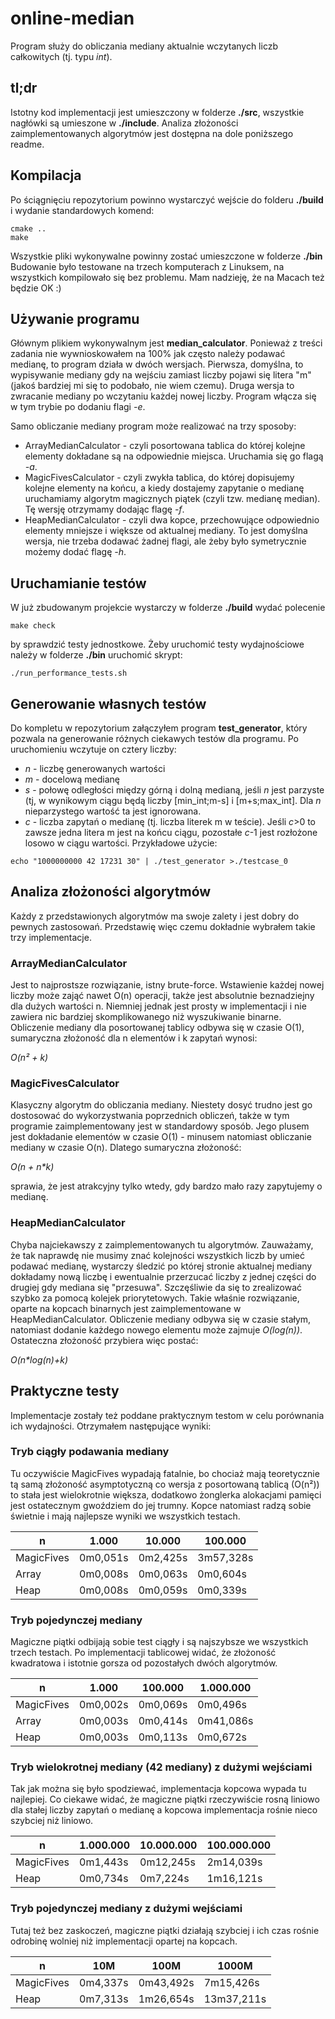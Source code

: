 # online-median
Program służy do obliczania mediany aktualnie wczytanych liczb całkowitych (tj. typu *int*).

## tl;dr
Istotny kod implementacji jest umieszczony w folderze **./src**, wszystkie nagłówki są umieszone w **./include**.
Analiza złożoności zaimplementowanych algorytmów jest dostępna na dole poniższego readme.

## Kompilacja
Po ściągnięciu repozytorium powinno wystarczyć wejście do folderu **./build** i wydanie standardowych komend:
```
cmake ..
make
```

Wszystkie pliki wykonywalne powinny zostać umieszczone w folderze **./bin**
Budowanie było testowane na trzech komputerach z Linuksem, na wszystkich kompilowało się bez problemu. Mam nadzieję, że na Macach też będzie OK :)

## Używanie programu
Głównym plikiem wykonywalnym jest **median_calculator**. Ponieważ z treści zadania nie wywnioskowałem na 100% jak często należy podawać medianę, to program działa w dwóch wersjach. Pierwsza, domyślna, to wypisywanie mediany gdy na wejściu zamiast liczby pojawi się litera "m" (jakoś bardziej mi się to podobało, nie wiem czemu).
Druga wersja to zwracanie mediany po wczytaniu każdej nowej liczby. Program włącza się w tym trybie po dodaniu flagi *-e*.

Samo obliczanie mediany program może realizować na trzy sposoby:
- ArrayMedianCalculator - czyli posortowana tablica do której kolejne elementy dokładane są na odpowiednie miejsca. Uruchamia się go flagą *-a*.
- MagicFivesCalculator - czyli zwykła tablica, do której dopisujemy kolejne elementy na końcu, a kiedy dostajemy zapytanie o medianę uruchamiamy algorytm magicznych piątek (czyli tzw. medianę median). Tę wersję otrzymamy dodając flagę *-f*.
- HeapMedianCalculator - czyli dwa kopce, przechowujące odpowiednio elementy mniejsze i większe od aktualnej mediany. To jest domyślna wersja, nie trzeba dodawać żadnej flagi, ale żeby było symetrycznie możemy dodać flagę *-h*.

## Uruchamianie testów
W już zbudowanym projekcie wystarczy w folderze **./build** wydać polecenie
```
make check
```
by sprawdzić testy jednostkowe. Żeby uruchomić testy wydajnościowe należy w folderze **./bin** uruchomić skrypt:
```
./run_performance_tests.sh
```

## Generowanie własnych testów
Do kompletu w repozytorium załączyłem program **test_generator**, który pozwala na generowanie różnych ciekawych testów dla programu. Po uruchomieniu wczytuje on cztery liczby:
- *n* - liczbę generowanych wartości
- *m* - docelową medianę
- *s* - połowę odległości między górną i dolną medianą, jeśli *n* jest parzyste (tj, w wynikowym ciągu będą liczby [min_int;m-s] i [m+s;max_int]. Dla *n* nieparzystego wartość ta jest ignorowana.
- *c* - liczba zapytań o medianę (tj. liczba literek m w teście). Jeśli *c*>0 to zawsze jedna litera m jest na końcu ciągu, pozostałe *c*-1 jest rozłożone losowo w ciągu wartości.
Przykładowe użycie:
```
echo "1000000000 42 17231 30" | ./test_generator >./testcase_0
```

## Analiza złożoności algorytmów
Każdy z przedstawionych algorytmów ma swoje zalety i jest dobry do pewnych zastosowań. Przedstawię więc czemu dokładnie wybrałem takie trzy implementacje.

### ArrayMedianCalculator
Jest to najprostsze rozwiązanie, istny brute-force. Wstawienie każdej nowej liczby może zająć nawet O(n) operacji, także jest absolutnie beznadziejny dla dużych wartości n. Niemniej jednak jest prosty w implementacji i nie zawiera nic bardziej skomplikowanego niż wyszukiwanie binarne.
Obliczenie mediany dla posortowanej tablicy odbywa się w czasie O(1), sumaryczna złożoność dla n elementów i k zapytań wynosi:

*O(n² + k)*

### MagicFivesCalculator
Klasyczny algorytm do obliczania mediany. Niestety dosyć trudno jest go dostosować do wykorzystwania poprzednich obliczeń, także w tym programie zaimplementowany jest w standardowy sposób. Jego plusem jest dokładanie elementów w czasie O(1) - minusem natomiast obliczanie mediany w czasie O(n). Dlatego sumaryczna złożoność:

*O(n + n\*k)*

sprawia, że jest atrakcyjny tylko wtedy, gdy bardzo mało razy zapytujemy o medianę.

### HeapMedianCalculator
Chyba najciekawszy z zaimplementowanych tu algorytmów. Zauważamy, że tak naprawdę nie musimy znać kolejności wszystkich liczb by umieć podawać medianę, wystarczy śledzić po której stronie aktualnej mediany dokładamy nową liczbę i ewentualnie przerzucać liczby z jednej części do drugiej gdy mediana się "przesuwa". Szczęśliwie da się to zrealizować szybko za pomocą kolejek priorytetowych. Takie właśnie rozwiązanie, oparte na kopcach binarnych jest zaimplementowane w HeapMedianCalculator. Obliczenie mediany odbywa się w czasie stałym, natomiast dodanie każdego nowego elementu może zajmuje *O(log(n))*. Ostateczna złożoność przybiera więc postać:

*O(n\*log(n)+k)*

## Praktyczne testy
Implementacje zostały też poddane praktycznym testom w celu porównania ich wydajności. Otrzymałem następujące wyniki:

### Tryb ciągły podawania mediany
Tu oczywiście MagicFives wypadają fatalnie, bo chociaż mają teoretycznie tą samą złożoność asymptotyczną co wersja z posortowaną tablicą (O(n²)) to stała jest wielokrotnie większa, dodatkowo żonglerka alokacjami pamięci jest ostatecznym gwoździem do jej trumny. Kopce natomiast radzą sobie świetnie i mają najlepsze wyniki we wszystkich testach.

|n  | 1.000 | 10.000 | 100.000|
|---| -----| ------ |------ |
|MagicFives | 0m0,051s | 0m2,425s | 3m57,328s |
|Array | 0m0,008s | 0m0,063s | 0m0,604s|
|Heap  | 0m0,008s | 0m0,059s | 0m0,339s|

### Tryb pojedynczej mediany
Magiczne piątki odbijają sobie test ciągły i są najszybsze we wszystkich trzech testach.  Po implementacji tablicowej widać, że złożoność kwadratowa i istotnie gorsza od pozostałych dwóch algorytmów.

n  | 1.000 | 100.000| 1.000.000
---| -----| ------ | ---------
MagicFives | 0m0,002s | 0m0,069s | 0m0,496s
Array | 0m0,003s | 0m0,414s | 0m41,086s
Heap | 0m0,003s | 0m0,113s | 0m0,672s

### Tryb wielokrotnej mediany (42 mediany) z dużymi wejściami
Tak jak można się było spodziewać, implementacja kopcowa wypada tu najlepiej. Co ciekawe widać, że magiczne piątki rzeczywiście rosną liniowo dla stałej liczby zapytań o medianę a kopcowa implementacja rośnie nieco szybciej niż liniowo.

n  | 1.000.000 | 10.000.000 | 100.000.000
---| -----| ------| ------
MagicFives | 0m1,443s | 0m12,245s | 2m14,039s
Heap  | 0m0,734s | 0m7,224s | 1m16,121s

### Tryb pojedynczej mediany z dużymi wejściami
Tutaj też bez zaskoczeń, magiczne piątki działają szybciej i ich czas rośnie odrobinę wolniej niż implementacji opartej na kopcach.

n  | 10M | 100M| 1000M
---| -----| ------ | ---------
MagicFives | 0m4,337s | 0m43,492s | 7m15,426s
Heap |  0m7,313s |  1m26,654s | 13m37,211s
